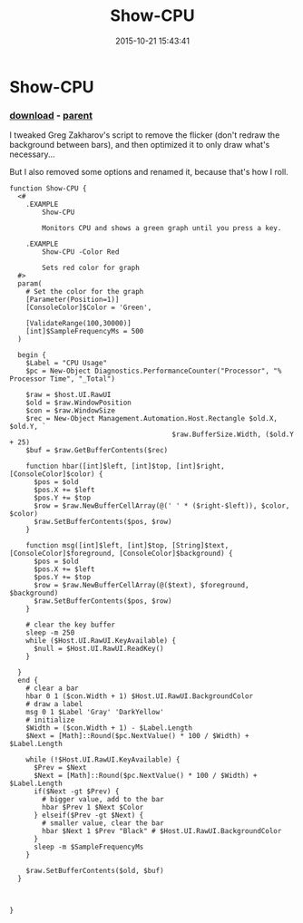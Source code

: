 ﻿---
pid:            6059
poster:         Joel Bennett
title:          Show-CPU
date:           2015-10-21 15:43:41
format:         posh
parent:         4735
parent:         4735

---

# Show-CPU

### [download](6059.ps1) - [parent](4735.md)

I tweaked Greg Zakharov's script to remove the flicker (don't redraw the background between bars), and then optimized it to only draw what's necessary...

But I also removed some options and renamed it, because that's how I roll.

```posh
function Show-CPU {
  <#
    .EXAMPLE
        Show-CPU

        Monitors CPU and shows a green graph until you press a key.

    .EXAMPLE
        Show-CPU -Color Red

        Sets red color for graph
  #>
  param(
    # Set the color for the graph
    [Parameter(Position=1)]
    [ConsoleColor]$Color = 'Green',

    [ValidateRange(100,30000)]
    [int]$SampleFrequencyMs = 500
  )
  
  begin {
    $Label = "CPU Usage"
    $pc = New-Object Diagnostics.PerformanceCounter("Processor", "% Processor Time", "_Total")

    $raw = $host.UI.RawUI
    $old = $raw.WindowPosition
    $con = $raw.WindowSize
    $rec = New-Object Management.Automation.Host.Rectangle $old.X, $old.Y, `
                                        $raw.BufferSize.Width, ($old.Y + 25)
    $buf = $raw.GetBufferContents($rec)
    
    function hbar([int]$left, [int]$top, [int]$right, [ConsoleColor]$color) {
      $pos = $old
      $pos.X += $left
      $pos.Y += $top
      $row = $raw.NewBufferCellArray(@(' ' * ($right-$left)), $color, $color)
      $raw.SetBufferContents($pos, $row)
    }
    
    function msg([int]$left, [int]$top, [String]$text, [ConsoleColor]$foreground, [ConsoleColor]$background) {
      $pos = $old
      $pos.X += $left
      $pos.Y += $top
      $row = $raw.NewBufferCellArray(@($text), $foreground, $background)
      $raw.SetBufferContents($pos, $row)
    }

    # clear the key buffer
    sleep -m 250
    while ($Host.UI.RawUI.KeyAvailable) {
      $null = $Host.UI.RawUI.ReadKey()
    }

  }
  end {
    # clear a bar
    hbar 0 1 ($con.Width + 1) $Host.UI.RawUI.BackgroundColor
    # draw a label
    msg 0 1 $Label 'Gray' 'DarkYellow'
    # initialize
    $Width = ($con.Width + 1) - $Label.Length
    $Next = [Math]::Round($pc.NextValue() * 100 / $Width) + $Label.Length

    while (!$Host.UI.RawUI.KeyAvailable) {      
      $Prev = $Next
      $Next = [Math]::Round($pc.NextValue() * 100 / $Width) + $Label.Length
      if($Next -gt $Prev) {
        # bigger value, add to the bar
        hbar $Prev 1 $Next $Color
      } elseif($Prev -gt $Next) {
        # smaller value, clear the bar
        hbar $Next 1 $Prev "Black" # $Host.UI.RawUI.BackgroundColor
      }
      sleep -m $SampleFrequencyMs
    }

    $raw.SetBufferContents($old, $buf)
  }



}

```

